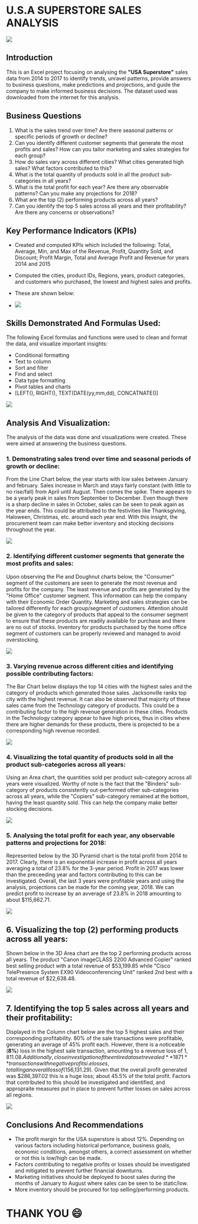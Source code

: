 # U.S.A SUPERSTORE SALES ANALYSIS
![](Superstore-logo.jpg)

## Introduction
This is an Excel project focusing on analysing the **"USA Superstore"** sales data from 2014 to 2017 to identify trends, unravel patterns, provide answers to business questions, make predictions and projections, and guide the company to make informed business decisions. The dataset used was downloaded from the internet for this analysis.

## Business Questions
1. What is the sales trend over time? Are there seasonal patterns or specific periods of growth or decline?
2. Can you identify different customer segments that generate the most profits and sales? How can you tailor marketing and sales strategies for each group?
3. How do sales vary across different cities? What cities generated high sales? What factors contributed to this?
4. What is the total quantity of products sold in all the product sub-categories in all years?
5. What is the total profit for each year? Are there any observable patterns? Can you make any projections for 2018?
6. What are the top (2) performing products across all years?
7. Can you identify the top 5 sales across all years and their profitability? Are there any concerns or observations?

## Key Performance Indicators (KPIs)
- Created and computed KPIs which included the following: Total, Average, Min, and Max of the Revenue, Profit, Quantity Sold, and Discount; Profit Margin, Total and Average Profit and Revenue for years 2014 and 2015
- Computed the cities, product IDs, Regions, years, product categories, and customers who purchased, the lowest and highest sales and profits.
- These are shown below:

- ![](KPIs.png)

## Skills Demonstrated And Formulas Used:
The following Excel formulas and functions were used to clean and format the data, and visualize important insights:
- Conditional formatting
- Text to column
- Sort and filter
- Find and select
- Data type formatting
- Pivot tables and charts
- [LEFT(), RIGHT(), TEXT(DATE(yy,mm,dd), CONCATNATE()]

![](Formulas.png)

## Analysis And Visualization:
The analysis of the data was done and visualizations were created. These were aimed at answering the business questions.

### 1. Demonstrating sales trend over time and seasonal periods of growth or decline:
From the Line Chart below, the year starts with low sales between January and february. Sales increase in March and stays fairly constant (with little to no rise/fall) from April until August. Then comes the spike. There appears to be a yearly peak in sales from September to December. Even though there is a sharp decline in sales in October, sales can be seen to peak again as the year ends. This could be attributed to the festivities like Thanksgiving, Haloween, Christmas, etc. around each year end. With this insight, the procurement team can make better inventory and stocking decisions throughout the year.

![](Total-revenue-year.png)

### 2. Identifying different customer segments that generate the most profits and sales:
Upon observing the Pie and Doughnut charts below, the "Consumer" segment of the customers are seen to generate the most revenue and profits for the company. The least revenue and profits are generated by the "Home Office" customer segment. This information can help the company with their Economic Order Quantity. Marketing and sales strategies can be tailored differently for each group/segment of customers. Attention should be given to the category of products that appeal to the consumer segment to ensure that these products are readily available for purchase and there are no out of stocks. Inventory for products purchased by the home office segment of customers can be properly reviewed and managed to avoid overstocking.

![](Sales-Profit-segment.png)

### 3. Varying revenue across different cities and identifying possible contributing factors:
The Bar Chart below displays the top 14 cities with the highest sales and the category of products which generated those sales. Jacksonville ranks top city with the highest revenue. It can also be observed that majority of these sales came from the Technology category of products. This could be a contributing factor to the high revenue generation in these cities. Products in the Technology category appear to have high prices, thus in cities where there are higher demands for these products, there is projected to be a corresponding high revenue recorded.

![](Cities-highest-sales.png)

### 4. Visualizing the total quantity of products sold in all the product sub-categories across all years:
Using an Area chart, the quantities sold per product sub-category across all years were visualized. Worthy of note is the fact that the "Binders" sub-category of products consistently out-performed other sub-categories across all years, while the "Copiers" sub-category remained at the bottom, having the least quantity sold. This can help the company make better stocking decisions.

![](Quantity-sold-subcategory.png)

### 5. Analysing the total profit for each year, any observable patterns and projections for 2018:
Represented below by the 3D Pyramid chart is the total profit from 2014 to 2017. Clearly, there is an exponential increase in profit across all years averaging a total of 23.8% for the 3-year period. Profit in 2017 was lower than the preceeding year and factors contributing to this can be investigated. Overall, the last 3 years were profitable years and using the analysis, projections can be made for the coming year, 2018. We can predict profit to increase by an avverage of 23.8% in 2018 amounting to about $115,662.71.

![](Total-profit-year.png)

## 6.  Visualizing the top (2) performing products across all years:
Shown below in the 3D Area chart are the top 2 performing products across all years. The product "Canon imageCLASS 2200 Advanced Copier" ranked best selling product with a total revenue of $53,199.85 while "Cisco TelePresence System EX90 Videoconferencing Unit" ranked 2nd best with a total revenue of $22,638.48.

![](Top-2-products.png)

## 7. Identifying the top 5 sales across all years and their profitability:
Displayed in the Column chart below are the top 5 highest sales and their corresponding profitability. 80% of the sale transactions were profitable, generating an average of 45% profit each. However, there is a noticeable (**8%**) loss in the highest sale transaction, amounting to a revenue loss of $1,811.08. Additionally, close investigation of the entire dataset revealed **1871** transactions with negative profits i.e losses, totalling an overall loss of ($156,131.29). Given that the overall profit generated was $286,397.02 this is a huge loss; about 45.5% of the total profit. Factors that contributed to this should be investigated and identified, and appropraite measures put in place to prevent further losses on sales across all regions.

![](Top-Sales-Neg-Profiit.png)

## Conclusions And Recommendations
- The profit margin for the USA superstore is about 12%. Depending on various factors including historical perfomance, business goals, economic conditions, amongst others, a correct assessment on whether or not this is low/high can be made.
- Factors contributing to negative profits or losses should be investigated and mitigated to prevent further financial downturns.
- Marketing initiatives should be deployed to boost sales during the months of January to August where sales can be seen to be static/low.
- More inventory should be procured for top selling/performing products.

# THANK YOU 😄
